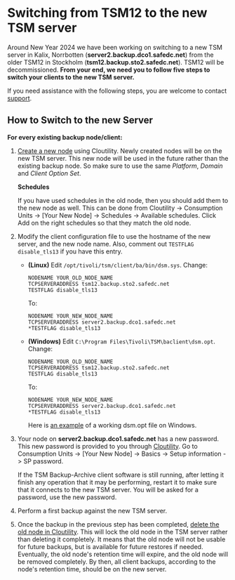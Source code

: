 Switching from TSM12 to the new TSM server
================================================

Around New Year 2024 we have been working on switching to a new TSM server in 
Kalix, Norrbotten (**server2.backup.dco1.safedc.net**) from the older TSM12 in 
Stockholm (**tsm12.backup.sto2.safedc.net**). 
TSM12 will be decommissioned.
**From your end, we need you to follow five steps to switch your clients to the 
new TSM server.**

If you need assistance with the following steps, 
you are welcome to contact [support](./../../service/support.md).

How to Switch to the new Server
--------------------------

**For every existing backup node/client:**

1. [Create a new node](../quickstart-guide.md) using Cloutility. 
   Newly created nodes will be on the new TSM server.
   This new node will be used in the future rather than the existing backup 
   node. So make sure to use the same _Platform_, _Domain_ and 
   _Client Option Set_.
   
     **Schedules**

     If you have used schedules in the old node, then you should add them to 
     the new node as well. 
     This can be done from Cloutility -> Consumption Units -> 
     [Your New Node] -> Schedules -> Available schedules. 
     Click Add on the right schedules so that they match the old node.

2. Modify the client configuration file to use the hostname of the new server,
   and the new node name.
   Also, comment out `TESTFLAG disable_tls13` if you have this entry.

     - **(Linux)** Edit `/opt/tivoli/tsm/client/ba/bin/dsm.sys`. 
       Change:
       ```
       NODENAME YOUR_OLD_NODE_NAME
       TCPSERVERADDRESS tsm12.backup.sto2.safedc.net
       TESTFLAG disable_tls13
       ```
       To:
       ```
       NODENAME YOUR_NEW_NODE_NAME
       TCPSERVERADDRESS server2.backup.dco1.safedc.net
       *TESTFLAG disable_tls13
       ```
     - **(Windows)** Edit `C:\Program Files\Tivoli\TSM\baclient\dsm.opt`. 
       Change:
       ```
       NODENAME YOUR_OLD_NODE_NAME
       TCPSERVERADDRESS tsm12.backup.sto2.safedc.net
       TESTFLAG disable_tls13
       ```
       To:
       ```
       NODENAME YOUR_NEW_NODE_NAME
       TCPSERVERADDRESS server2.backup.dco1.safedc.net
       *TESTFLAG disable_tls13
       ```
       
         Here is <a href="https://raw.githubusercontent.com/safespring/cloud-BaaS/master/windows/dsm.opt.example" target="_blank">an example</a> of a working dsm.opt file on Windows.

3. Your node on **server2.backup.dco1.safedc.net** has a new password. 
   This new password is provided to you through 
   <a href="https://portal.backup.sto2.safedc.net/" target="_blank">Cloutility</a>. Go to 
   Consumption Units -> [Your New Node] -> Basics -> Setup information -> 
   SP password.

    If the TSM Backup-Archive client software is still running, after letting it 
    finish any operation that it may be performing, restart it to make sure that 
    it connects to the new TSM server. You will be asked for a password, use the 
    new password.

4. Perform a first backup against the new TSM server.
5. Once the backup in the previous step has been completed, [delete the old
   node in Cloutility](delete-node.md). 
   This will lock the old node in the TSM server rather
   than deleting it completely. 
   It means that the old node will not be usable for future backups, 
   but is available for future restores if needed. 
   Eventually, the old node's retention time will expire, 
   and the old node will be removed completely. 
   By then, all client backups, according to the node's retention time, should 
   be on the new server.
